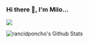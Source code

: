 ### Hi there 👋, I'm Milo...

<!-- target="_blank" doesn't work -->
<a href="mailto:milotkasp@gmail.com"> <img src="https://img.shields.io/badge/Gmail-D14836?style=for-the-badge&logo=gmail&logoColor=white" /> </a>

<img align="left" alt="rancidponcho's Github Stats" src="https://github-readme-stats-rancidponcho.vercel.app/api?username=rancidponcho&theme=transparent" />

